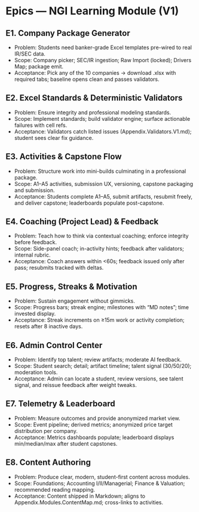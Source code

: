 # Epics — NGI Learning Module (V1)

## E1. Company Package Generator
- Problem: Students need banker-grade Excel templates pre-wired to real IR/SEC data.
- Scope: Company picker; SEC/IR ingestion; Raw Import (locked); Drivers Map; package emit.
- Acceptance: Pick any of the 10 companies → download .xlsx with required tabs; baseline opens clean and passes validators.

## E2. Excel Standards & Deterministic Validators
- Problem: Ensure integrity and professional modeling standards.
- Scope: Implement standards; build validator engine; surface actionable failures with cell refs.
- Acceptance: Validators catch listed issues (Appendix.Validators.V1.md); student sees clear fix guidance.

## E3. Activities & Capstone Flow
- Problem: Structure work into mini-builds culminating in a professional package.
- Scope: A1–A5 activities, submission UX, versioning, capstone packaging and submission.
- Acceptance: Students complete A1–A5, submit artifacts, resubmit freely, and deliver capstone; leaderboards populate post-capstone.

## E4. Coaching (Project Lead) & Feedback
- Problem: Teach how to think via contextual coaching; enforce integrity before feedback.
- Scope: Side-panel coach; in-activity hints; feedback after validators; internal rubric.
- Acceptance: Coach answers within <60s; feedback issued only after pass; resubmits tracked with deltas.

## E5. Progress, Streaks & Motivation
- Problem: Sustain engagement without gimmicks.
- Scope: Progress bars; streak engine; milestones with “MD notes”; time invested display.
- Acceptance: Streak increments on ≥15m work or activity completion; resets after 8 inactive days.

## E6. Admin Control Center
- Problem: Identify top talent; review artifacts; moderate AI feedback.
- Scope: Student search; detail; artifact timeline; talent signal (30/50/20); moderation tools.
- Acceptance: Admin can locate a student, review versions, see talent signal, and reissue feedback after weight tweaks.

## E7. Telemetry & Leaderboard
- Problem: Measure outcomes and provide anonymized market view.
- Scope: Event pipeline; derived metrics; anonymized price target distribution per company.
- Acceptance: Metrics dashboards populate; leaderboard displays min/median/max after student capstones.

## E8. Content Authoring
- Problem: Produce clear, modern, student-first content across modules.
- Scope: Foundations; Accounting I/II/Managerial; Finance & Valuation; recommended reading mapping.
- Acceptance: Content shipped in Markdown; aligns to Appendix.Modules.ContentMap.md; cross-links to activities.
